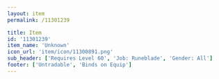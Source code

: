 ```yaml
---
layout: item
permalink: /11301239

title: Item
id: '11301239'
item_name: 'Unknown'
icon_url: 'item/icon/11300891.png'
sub_header: ['Requires Level 60', 'Job: Runeblade', 'Gender: All']
footer: ['Untradable', 'Binds on Equip']
---
```


